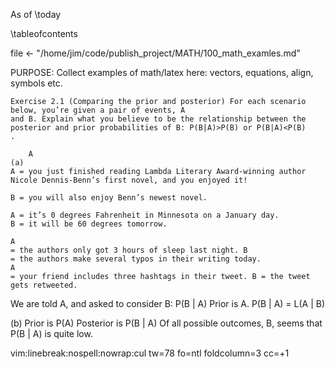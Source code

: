 As of \today

\tableofcontents


file <- "/home/jim/code/publish_project/MATH/100_math_examles.md"

PURPOSE:	Collect examples of math/latex here:  vectors, equations, align,
symbols etc.

<!--	This is comment to pandoc

%  comment in .tex, but not comment to pandoc

-->

```
Exercise 2.1 (Comparing the prior and posterior) For each scenario below, you’re given a pair of events, A
and B. Explain what you believe to be the relationship between the posterior and prior probabilities of B: P(B|A)>P(B) or P(B|A)<P(B)
.

    A
(a)
A = you just finished reading Lambda Literary Award-winning author Nicole Dennis-Benn’s first novel, and you enjoyed it! 

B = you will also enjoy Benn’s newest novel.

A = it’s 0 degrees Fahrenheit in Minnesota on a January day. 
B = it will be 60 degrees tomorrow.

A
= the authors only got 3 hours of sleep last night. B
= the authors make several typos in their writing today.
A
= your friend includes three hashtags in their tweet. B = the tweet gets retweeted. 
```


We are told A, and asked to consider B:  P(B | A)
Prior is A.
P(B | A) =  L(A | B)


(b)
Prior is P(A)  Posterior is P(B | A)
Of all possible outcomes, B, seems that P(B | A) is quite low.




vim:linebreak:nospell:nowrap:cul tw=78 fo=ntl foldcolumn=3 cc=+1

